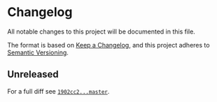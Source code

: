 # Changelog

All notable changes to this project will be documented in this file.

The format is based on [Keep a Changelog](https://keepachangelog.com/en/1.0.0/), and this project adheres to [Semantic Versioning](https://semver.org/spec/v2.0.0.html).

## Unreleased

For a full diff see [`1902cc2...master`][1902cc2...master].

[1902cc2...master]: https://github.com/ergebnis/environment-variables/compare/1902cc2...master
